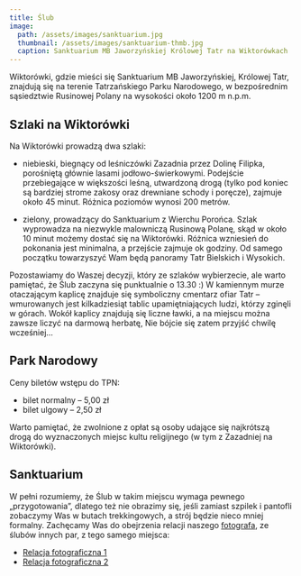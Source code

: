 ```yaml
---
title: Ślub
image:
  path: /assets/images/sanktuarium.jpg
  thumbnail: /assets/images/sanktuarium-thmb.jpg
  caption: Sanktuarium MB Jaworzyńskiej Królowej Tatr na Wiktorówkach
---
```


Wiktorówki, gdzie mieści się Sanktuarium MB Jaworzyńskiej, Królowej Tatr, znajdują się na terenie Tatrzańskiego Parku Narodowego, w bezpośrednim sąsiedztwie Rusinowej Polany na wysokości około 1200 m n.p.m.

## Szlaki na Wiktorówki

Na Wiktorówki prowadzą dwa szlaki:

- niebieski, biegnący od leśniczówki Zazadnia przez Dolinę Filipka, porośniętą głównie lasami jodłowo-świerkowymi. Podejście przebiegające w większości leśną, utwardzoną drogą (tylko pod koniec są bardziej strome zakosy oraz drewniane schody i poręcze), zajmuje około 45 minut. Różnica poziomów wynosi 200 metrów.

- zielony, prowadzący do Sanktuarium z Wierchu Porońca. Szlak wyprowadza na niezwykle malowniczą Rusinową Polanę, skąd w około 10 minut możemy dostać się na Wiktorówki. Różnica wzniesień do pokonania jest minimalna, a przejście zajmuje ok godziny. Od samego początku towarzyszyć Wam będą panoramy Tatr Bielskich i Wysokich.

Pozostawiamy do Waszej decyzji, który ze szlaków wybierzecie, ale warto pamiętać, że Ślub zaczyna się punktualnie o 13.30 :) W kamiennym murze otaczającym kaplicę znajduje się symboliczny cmentarz ofiar Tatr – wmurowanych jest kilkadziesiąt tablic upamiętniających ludzi, którzy zginęli w górach. Wokół kaplicy znajdują się liczne ławki, a na miejscu można zawsze liczyć na darmową herbatę, Nie bójcie się zatem przyjść chwilę wcześniej...

## Park Narodowy

Ceny biletów wstępu do TPN:
- bilet normalny – 5,00 zł
- bilet ulgowy – 2,50 zł

Warto pamiętać, że zwolnione z opłat są osoby udające się najkrótszą drogą do wyznaczonych miejsc kultu religijnego (w tym z Zazadniej na Wiktorówki).

## Sanktuarium

W pełni rozumiemy, że Ślub w takim miejscu wymaga pewnego „przygotowania”, dlatego też nie obrazimy się, jeśli zamiast szpilek i pantofli zobaczymy Was w butach trekkingowych, a  strój będzie nieco mniej formalny. Zachęcamy Was do obejrzenia relacji naszego [fotografa](https://dearhunter.pl), ze ślubów innych par, z tego samego miejsca:

- [Relacja fotograficzna 1](https://dearhunter.pl/olakrzys-2/)
- [Relacja fotograficzna 2](https://dearhunter.pl/kasiamichal-2/)
